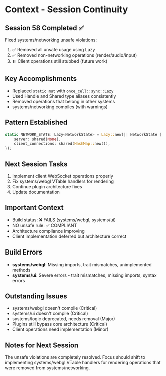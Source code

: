 # Context - Session Continuity

## Session 58 Completed ✅
Fixed systems/networking unsafe violations:
1. ✅ Removed all unsafe usage using Lazy<NetworkState>
2. ✅ Removed non-networking operations (render/audio/input)
3. ⏸️ Client operations still stubbed (future work)

## Key Accomplishments
- Replaced `static mut` with `once_cell::sync::Lazy`
- Used Handle<T> and Shared<T> type aliases consistently
- Removed operations that belong in other systems
- systems/networking compiles (with warnings)

## Pattern Established
```rust
static NETWORK_STATE: Lazy<NetworkState> = Lazy::new(|| NetworkState {
    server: shared(None),
    client_connections: shared(HashMap::new()),
});
```

## Next Session Tasks
1. Implement client WebSocket operations properly
2. Fix systems/webgl VTable handlers for rendering
3. Continue plugin architecture fixes
4. Update documentation

## Important Context
- Build status: ❌ FAILS (systems/webgl, systems/ui)
- NO unsafe rule: ✅ COMPLIANT
- Architecture compliance improving
- Client implementation deferred but architecture correct

## Build Errors
- **systems/webgl**: Missing imports, trait mismatches, unimplemented methods
- **systems/ui**: Severe errors - trait mismatches, missing imports, syntax errors

## Outstanding Issues
- systems/webgl doesn't compile (Critical)
- systems/ui doesn't compile (Critical)
- systems/logic deprecated, needs removal (Major)
- Plugins still bypass core architecture (Critical)
- Client operations need implementation (Minor)

## Notes for Next Session
The unsafe violations are completely resolved. Focus should shift to implementing systems/webgl VTable handlers for rendering operations that were removed from systems/networking.